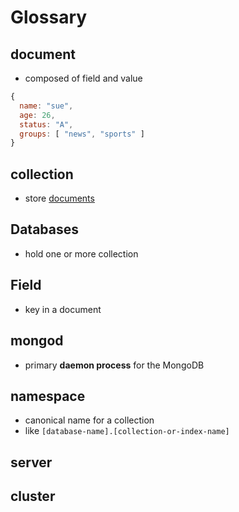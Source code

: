 # Glossary

## document

- composed of field and value

```js
{
  name: "sue",
  age: 26,
  status: "A",
  groups: [ "news", "sports" ]
}
```

## collection

- store [documents](#document)

## Databases

- hold one or more collection

## Field

- key in a document

## mongod

- primary **daemon process** for the MongoDB

## namespace

- canonical name for a collection
- like `[database-name].[collection-or-index-name]`

## server

## cluster

